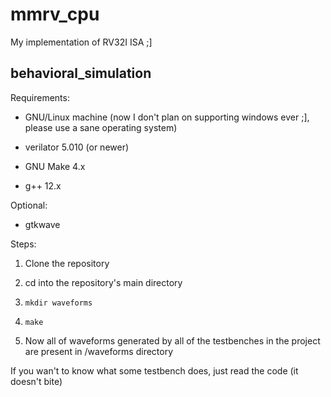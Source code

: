 # mmrv\_cpu

My implementation of RV32I ISA ;\]

## behavioral\_simulation

Requirements:

* GNU/Linux machine (now I don't plan on supporting windows ever ;\], please use a sane operating system)

* verilator 5.010 (or newer)

* GNU Make 4.x

* g++ 12.x


Optional:

* gtkwave


Steps:

1. Clone the repository

2. cd into the repository's main directory

3. ``mkdir waveforms``

4. ``make``

5. Now all of waveforms generated by all of the testbenches in the project are present in /waveforms directory

If you wan't to know what some testbench does, just read the code (it doesn't bite)
